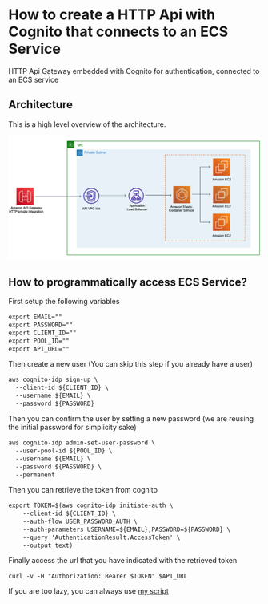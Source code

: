 # How to create a HTTP Api with Cognito that connects to an ECS Service

HTTP Api Gateway embedded with Cognito for authentication, connected to an ECS service

## Architecture

This is a high level overview of the architecture.

![Image of architecture](cloudformation/senzing-demo-hosted-zone/spike-api-gateway-cognito/architecture.png)

## How to programmatically access ECS Service?

First setup the following variables

```console
export EMAIL=""
export PASSWORD=""
export CLIENT_ID=""
export POOL_ID=""
export API_URL=""
```

Then create a new user (You can skip this step if you already have a user)

```console
aws cognito-idp sign-up \
  --client-id ${CLIENT_ID} \
  --username ${EMAIL} \
  --password ${PASSWORD}
```

Then you can confirm the user by setting a new password (we are reusing the initial password for simplicity sake)

```console
aws cognito-idp admin-set-user-password \
  --user-pool-id ${POOL_ID} \
  --username ${EMAIL} \
  --password ${PASSWORD} \
  --permanent
  ```

Then you can retrieve the token from cognito

```console
export TOKEN=$(aws cognito-idp initiate-auth \
    --client-id ${CLIENT_ID} \
    --auth-flow USER_PASSWORD_AUTH \
    --auth-parameters USERNAME=${EMAIL},PASSWORD=${PASSWORD} \
    --query 'AuthenticationResult.AccessToken' \
    --output text)
```

Finally access the url that you have indicated with the retrieved token

```console
curl -v -H "Authorization: Bearer $TOKEN" $API_URL
```

If you are too lazy, you can always use [my script](programmatic-login.sh)